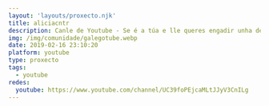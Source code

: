 ```yaml
---
layout: 'layouts/proxecto.njk'
title: aliciacntr
description: Canle de Youtube - Se é a túa e lle queres engadir unha descripción e etiquetas, ponte en contacto con nós.
img: /img/comunidade/galegotube.webp
date: 2019-02-16 23:10:20
platform: youtube
type: proxecto
tags:
  - youtube
redes:
  youtube: https://www.youtube.com/channel/UC39foPEjcaMLtJJyV3CnILg
---
```


